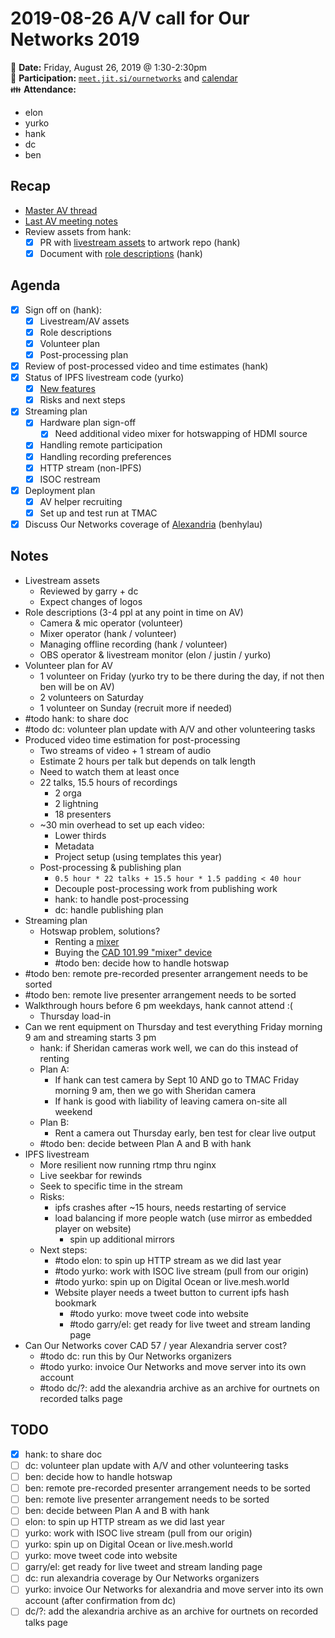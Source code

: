 # 2019-08-26 A/V call for Our Networks 2019

:date: **Date:** Friday, August 26, 2019 @ 1:30-2:30pm  
:raising_hand: **Participation:** [`meet.jit.si/ournetworks`](https://meet.jit.si/ournetworks) and [calendar](https://calendar.google.com/calendar/embed?src=aers7atolh0uurlfmkoki9kikg%40group.calendar.google.com&ctz=America%2FToronto)  
:family: **Attendance:**
- elon
- yurko
- hank
- dc
- ben

## Recap

- [Master AV thread](https://github.com/ournetworks/2019/issues/33)
- [Last AV meeting notes](https://github.com/ournetworks/2019/blob/master/notes/2019-06-14-a-v-call.md)
- Review assets from hank:
    - [x] PR with [livestream assets](https://github.com/ournetworks/2019/issues/96) to artwork repo (hank)
    - [x] Document with [role descriptions](https://cryptpad.fr/code/#/2/code/view/uo--kAurnFTHI4z2J0wqQnn4JQITYSRl1I0U2rGDWXw/present/) (hank)

## Agenda

- [x] Sign off on (hank):
    - [x] Livestream/AV assets
    - [x] Role descriptions
    - [x] Volunteer plan
    - [x] Post-processing plan
- [x] Review of post-processed video and time estimates (hank)
- [x] Status of IPFS livestream code (yurko)
    - [x] [New features](https://github.com/tomeshnet/ipfs-live-streaming/releases/tag/untagged-38c0e8bbdd47fe893db1)
    - [x] Risks and next steps
- [x] Streaming plan
    - [x] Hardware plan sign-off
        - [x] Need additional video mixer for hotswapping of HDMI source
    - [x] Handling remote participation
    - [x] Handling recording preferences
    - [x] HTTP stream (non-IPFS)
    - [x] ISOC restream
- [x] Deployment plan
    - [x] AV helper recruiting
    - [x] Set up and test run at TMAC
- [x] Discuss Our Networks coverage of [Alexandria](https://alexandria.tomesh.net) (benhylau)

## Notes

- Livestream assets
    - Reviewed by garry + dc
    - Expect changes of logos
- Role descriptions (3-4 ppl at any point in time on AV)
    - Camera & mic operator (volunteer)
    - Mixer operator (hank / volunteer)
    - Managing offline recording (hank / volunteer)
    - OBS operator & livestream monitor (elon / justin / yurko)
- Volunteer plan for AV
    - 1 volunteer on Friday (yurko try to be there during the day, if not then ben will be on AV)
    - 2 volunteers on Saturday
    - 1 volunteer on Sunday (recruit more if needed)
- #todo hank: to share doc 
- #todo dc: volunteer plan update with A/V and other volunteering tasks
- Produced video time estimation for post-processing
    - Two streams of video + 1 stream of audio
    - Estimate 2 hours per talk but depends on talk length
    - Need to watch them at least once
    - 22 talks, 15.5 hours of recordings
        - 2 orga 
        - 2 lightning 
        - 18 presenters
    - ~30 min overhead to set up each video:
        - Lower thirds
        - Metadata
        - Project setup (using templates this year)
    - Post-processing & publishing plan
        - `0.5 hour * 22 talks + 15.5 hour * 1.5 padding < 40 hour`
        - Decouple post-processing work from publishing work
        - hank: to handle post-processing
        - dc: handle publishing plan
- Streaming plan
    - Hotswap problem, solutions?
        - Renting a [mixer](https://www.youtube.com/watch?v=12m92jTv5B8)
        - Buying the [CAD 101.99 "mixer" device](https://www.amazon.ca/Revesun-Multi-Viewer-input-output-Switcher/dp/B016OBNSS4/)
        - #todo ben: decide how to handle hotswap
- #todo ben: remote pre-recorded presenter arrangement needs to be sorted
- #todo ben: remote live presenter arrangement needs to be sorted
- Walkthrough hours before 6 pm weekdays, hank cannot attend :(
    - Thursday load-in
- Can we rent equipment on Thursday and test everything Friday morning 9 am and streaming starts 3 pm
    - hank: if Sheridan cameras work well, we can do this instead of renting
    - Plan A:
        - If hank can test camera by Sept 10 AND go to TMAC Friday morning 9 am, then we go with Sheridan camera
        - If hank is good with liability of leaving camera on-site all weekend
    - Plan B:
        - Rent a camera out Thursday early, ben test for clear live output
    - #todo ben: decide between Plan A and B with hank
- IPFS livestream
    - More resilient now running rtmp thru nginx
    - Live seekbar for rewinds
    - Seek to specific time in the stream
    - Risks:
        - ipfs crashes after ~15 hours, needs restarting of service
        - load balancing if more people watch (use mirror as embedded player on website)
            - spin up additional mirrors
    - Next steps:
        - #todo elon: to spin up HTTP stream as we did last year
        - #todo yurko: work with ISOC live stream (pull from our origin)
        - #todo yurko: spin up on Digital Ocean or live.mesh.world
        - Website player needs a tweet button to current ipfs hash bookmark
            - #todo yurko: move tweet code into website
            - #todo garry/el: get ready for live tweet and stream landing page
- Can Our Networks cover CAD 57 / year Alexandria server cost?
    - #todo dc: run this by Our Networks organizers
    - #todo yurko: invoice Our Networks and move server into its own account
    - #todo dc/?: add the alexandria archive as an archive for ourtnets on recorded talks page

## TODO

- [x] hank: to share doc 
- [ ] dc: volunteer plan update with A/V and other volunteering tasks
- [ ] ben: decide how to handle hotswap
- [ ] ben: remote pre-recorded presenter arrangement needs to be sorted
- [ ] ben: remote live presenter arrangement needs to be sorted
- [ ] ben: decide between Plan A and B with hank
- [ ] elon: to spin up HTTP stream as we did last year
- [ ] yurko: work with ISOC live stream (pull from our origin)
- [ ] yurko: spin up on Digital Ocean or live.mesh.world
- [ ] yurko: move tweet code into website
- [ ] garry/el: get ready for live tweet and stream landing page
- [ ] dc: run alexandria coverage by Our Networks organizers
- [ ] yurko: invoice Our Networks for alexandria and move server into its own account (after confirmation from dc)
- [ ] dc/?: add the alexandria archive as an archive for ourtnets on recorded talks page
